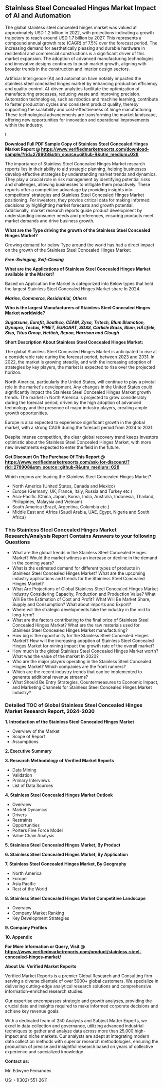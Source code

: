 <h2>Stainless Steel Concealed Hinges Market Impact of AI and Automation</h2><p>The global stainless steel concealed hinges market was valued at approximately USD 1.2 billion in 2022, with projections indicating a growth trajectory to reach around USD 1.7 billion by 2027. This represents a compound annual growth rate (CAGR) of 7.5% over the forecast period. The increasing demand for aesthetically pleasing and durable hardware in residential and commercial constructions is a significant driver of this market expansion. The adoption of advanced manufacturing technologies and innovative designs continues to push market growth, aligning with broader trends in the construction and interior design sectors.</p><p>Artificial Intelligence (AI) and automation have notably impacted the stainless steel concealed hinges market by enhancing production efficiency and quality control. AI-driven analytics facilitate the optimization of manufacturing processes, reducing waste and improving precision. Automation technologies, such as robotics and machine learning, contribute to faster production cycles and consistent product quality, thereby supporting the scalability and cost-effectiveness of hinge manufacturing. These technological advancements are transforming the market landscape, offering new opportunities for innovation and operational improvements within the industry.</p>t</p><p id="" class=""><strong>Download Full PDF Sample Copy of Stainless Steel Concealed Hinges Market Report @ <a href="https://www.verifiedmarketreports.com/download-sample/?rid=278908&utm_source=github-R&utm_medium=028" target="_blank">https://www.verifiedmarketreports.com/download-sample/?rid=278908&utm_source=github-R&utm_medium=028</a></strong></p><p>The importance of&nbsp;Stainless Steel Concealed Hinges Market research reports lies in their ability to aid strategic planning, helping businesses develop effective strategies by understanding market trends and dynamics. They play a crucial role in risk management by identifying potential risks and challenges, allowing businesses to mitigate them proactively. These reports offer a competitive advantage by providing insights into competitors' strategies and Stainless Steel Concealed Hinges Market positioning. For investors, they provide critical data for making informed decisions by highlighting market forecasts and growth potential. Additionally, market research reports guide product development by understanding consumer needs and preferences, ensuring products meet market demands and drive business growth.</p><p><strong>What are the&nbsp;Type driving the growth of the Stainless Steel Concealed Hinges Market?</strong></p><p id="" class="">Growing demand for below Type around the world has had a direct impact on the growth of the Stainless Steel Concealed Hinges Market:</p><em><strong>Free-Swinging, Self-Closing</strong></em></p><strong>What are the&nbsp;Applications&nbsp;of Stainless Steel Concealed Hinges Market available in the Market?</strong></p><p id="" class="">Based on Application the Market is categorized into Below types that held the largest Stainless Steel Concealed Hinges Market share In 2024.</p><em><strong>Marine, Commerce, Residential, Others</strong></em></p><strong>Who is the largest Manufacturers of Stainless Steel Concealed Hinges Market worldwide?</strong></p><p><em><strong>Sugatsune, Eurofit, Southco, CEAM, Zysa, Tritech, Blum Blumotion, Dynapro, Tectus, PINET, EUROART, SOSS, Carlisle Brass, Blum, HÃ¤fele, Siso, Titus Group, Hettich, Repon, Harrison and Clough</strong></em></p><p id="" class=""><strong>Short Description About Stainless Steel Concealed Hinges Market:</strong></p><p>The global Stainless Steel Concealed Hinges Market is anticipated to rise at a considerable rate during the forecast period, between 2023 and 2031. In 2022, the market is growing steadily, and with the increasing adoption of strategies by key players, the market is expected to rise over the projected horizon.</p><p>North America, particularly the United States, will continue to play a pivotal role in the market's development. Any changes in the United States could significantly impact the Stainless Steel Concealed Hinges Market growth trends. The market in North America is projected to grow considerably during the forecast period, driven by the high adoption of advanced technology and the presence of major industry players, creating ample growth opportunities.</p><p>Europe is also expected to experience significant growth in the global market, with a strong CAGR during the forecast period from 2024 to 2031.</p><p>Despite intense competition, the clear global recovery trend keeps investors optimistic about the Stainless Steel Concealed Hinges Market, with more new investments expected to enter the field in the future.</p><p id="" class=""><strong>Get Discount On The Purchase Of This Report @ <a href="https://www.verifiedmarketreports.com/ask-for-discount/?rid=278908&utm_source=github-R&utm_medium=028" target="_blank">https://www.verifiedmarketreports.com/ask-for-discount/?rid=278908&utm_source=github-R&utm_medium=028</a></strong></p>Which regions are leading the Stainless Steel Concealed Hinges Market?</p><ul><li>North America (United States, Canada and Mexico)</li><li>Europe (Germany, UK, France, Italy, Russia and Turkey etc.)</li><li>Asia-Pacific (China, Japan, Korea, India, Australia, Indonesia, Thailand, Philippines, Malaysia and Vietnam)</li><li>South America (Brazil, Argentina, Columbia etc.)</li><li>Middle East and Africa (Saudi Arabia, UAE, Egypt, Nigeria and South Africa)</li></ul><h3 id="" class="">This Stainless Steel Concealed Hinges Market Research/Analysis Report Contains Answers to your following Questions</h3><ul><li>What are the global trends in the Stainless Steel Concealed Hinges Market? Would the market witness an increase or decline in the demand in the coming years?</li><li>What is the estimated demand for different types of products in Stainless Steel Concealed Hinges Market? What are the upcoming industry applications and trends for the Stainless Steel Concealed Hinges Market?</li><li>What Are Projections of Global Stainless Steel Concealed Hinges Market Industry Considering Capacity, Production and Production Value? What Will Be the Estimation of Cost and Profit? What Will Be Market Share, Supply and Consumption? What about imports and Export?</li><li>Where will the strategic developments take the industry in the mid to long-term?</li><li>What are the factors contributing to the final price of Stainless Steel Concealed Hinges Market? What are the raw materials used for Stainless Steel Concealed Hinges Market manufacturing?</li><li>How big is the opportunity for the Stainless Steel Concealed Hinges Market? How will the increasing adoption of Stainless Steel Concealed Hinges Market for mining impact the growth rate of the overall market?</li><li>How much is the global Stainless Steel Concealed Hinges Market worth? What was the value of the market In 2020?</li><li>Who are the major players operating in the Stainless Steel Concealed Hinges Market? Which companies are the front runners?</li><li>Which are the recent industry trends that can be implemented to generate additional revenue streams?</li><li>What Should Be Entry Strategies, Countermeasures to Economic Impact, and Marketing Channels for Stainless Steel Concealed Hinges Market Industry?</li></ul><h3 id="" class="">Detailed TOC of Global Stainless Steel Concealed Hinges Market Research Report, 2024-2030</h3><p id="" class=""><strong>1. Introduction of the Stainless Steel Concealed Hinges Market</strong></p><ul><li>Overview of the Market</li><li>Scope of Report</li><li>Assumptions</li></ul><p id="" class=""><strong>2. Executive Summary</strong></p><p id="" class=""><strong>3. Research Methodology of Verified Market Reports</strong></p><ul><li>Data Mining</li><li>Validation</li><li>Primary Interviews</li><li>List of Data Sources</li></ul><p id="" class=""><strong>4. Stainless Steel Concealed Hinges Market Outlook</strong></p><ul><li>Overview</li><li>Market Dynamics</li><li>Drivers</li><li>Restraints</li><li>Opportunities</li><li>Porters Five Force Model</li><li>Value Chain Analysis</li></ul><p id="" class=""><strong>5. Stainless Steel Concealed Hinges Market, By Product</strong></p><p id="" class=""><strong>6. Stainless Steel Concealed Hinges Market, By Application</strong></p><p id="" class=""><strong>7. Stainless Steel Concealed Hinges Market, By Geography</strong></p><ul><li>North America</li><li>Europe</li><li>Asia Pacific</li><li>Rest of the World</li></ul><p id="" class=""><strong>8. Stainless Steel Concealed Hinges Market Competitive Landscape</strong></p><ul><li>Overview</li><li>Company Market Ranking</li><li>Key Development Strategies</li></ul><p id="" class=""><strong>9. Company Profiles</strong></p><p id="" class=""><strong>10. Appendix</strong></p><p id="" class=""><strong>For More Information or Query, Visit @ <a href="https://www.verifiedmarketreports.com/product/stainless-steel-concealed-hinges-market/" target="_blank">https://www.verifiedmarketreports.com/product/stainless-steel-concealed-hinges-market/</a></strong></p><p id="" class=""><strong>About Us: Verified Market Reports</strong></p><p id="" class="">Verified Market Reports is a premier Global Research and Consulting firm serving a diverse clientele of over 5000+ global customers. We specialize in delivering cutting-edge analytical research solutions and comprehensive information-enriched research studies.</p><p id="" class="">Our expertise encompasses strategic and growth analyses, providing the crucial data and insights required to make informed corporate decisions and achieve key revenue goals.</p><p id="" class="">With a dedicated team of 250 Analysts and Subject Matter Experts, we excel in data collection and governance, utilizing advanced industrial techniques to gather and analyze data across more than 25,000 high-impact and niche markets. Our analysts are adept at integrating modern data collection methods with superior research methodologies, ensuring the production of precise and insightful research based on years of collective experience and specialized knowledge.</p><p id="" class=""><strong>Contact us:</strong></p><p id="" class="">Mr. Edwyne Fernandes</p><p id="" class="">US: +1(302) 551-2611</p>